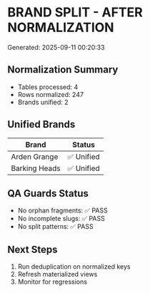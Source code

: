 # BRAND SPLIT - AFTER NORMALIZATION

Generated: 2025-09-11 00:20:33

## Normalization Summary

- Tables processed: 4
- Rows normalized: 247
- Brands unified: 2

## Unified Brands

| Brand | Status |
|-------|--------|
| Arden Grange | ✅ Unified |
| Barking Heads | ✅ Unified |

## QA Guards Status

- No orphan fragments: ✅ PASS
- No incomplete slugs: ✅ PASS
- No split patterns: ✅ PASS

## Next Steps

1. Run deduplication on normalized keys
2. Refresh materialized views
3. Monitor for regressions
